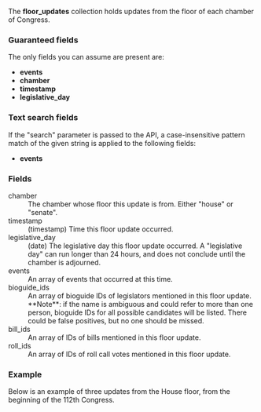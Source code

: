 The **floor_updates** collection holds updates from the floor of each chamber of Congress.

### Guaranteed fields

The only fields you can assume are present are:

* **events**
* **chamber**
* **timestamp**
* **legislative_day**

### Text search fields

If the "search" parameter is passed to the API, a case-insensitive pattern match of the given string is applied to the following fields:

* **events**

### Fields

<dt>chamber</dt>
<dd>The chamber whose floor this update is from. Either "house" or "senate".</dd>

<dt>timestamp</dt>
<dd>(timestamp) Time this floor update occurred.</dd>

<dt>legislative_day</dt>
<dd>(date) The legislative day this floor update occurred. A "legislative day" can run longer than 24 hours, and does not conclude until the chamber is adjourned.</dd>

<dt>events</dt>
<dd>An array of events that occurred at this time.</dd>

<dt>bioguide_ids</dt>
<dd>An array of bioguide IDs of legislators mentioned in this floor update. **Note**: if the name is ambiguous and could refer to more than one person, bioguide IDs for all possible candidates will be listed. There could be false positives, but no one should be missed.</dd>

<dt>bill_ids</dt>
<dd>An array of IDs of bills mentioned in this floor update.</dd>

<dt>roll_ids</dt>
<dd>An array of IDs of roll call votes mentioned in this floor update.</dd>

### Example

Below is an example of three updates from the House floor, from the beginning of the 112th Congress.

<script src="https://gist.github.com/773645.js?file=floor_updates.json"></script>